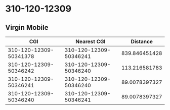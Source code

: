 # 310-120-12309
## Virgin Mobile


| CGI | Nearest CGI | Distance |
|-----|-------------|----------|
| 310-120-12309-50341378 | 310-120-12309-50346241 | 839.846451428 |
| 310-120-12309-50346242 | 310-120-12309-50346240 | 113.216581783 |
| 310-120-12309-50346241 | 310-120-12309-50346240 | 89.0078397327 |
| 310-120-12309-50346240 | 310-120-12309-50346241 | 89.0078397327 |
